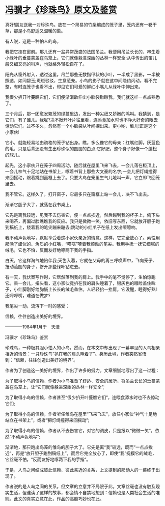 # [冯骥才《珍珠鸟》原文及鉴赏](https://www.vrrw.net/wx/8680.html)

真好!朋友送我一对珍珠鸟。放在一个简易的竹条编成的笼子里，笼内还有一卷干草，那是小鸟舒适又温暖的巢。

有人说，这是一种怕人的鸟。

我把它挂在窗前。那儿还有一盆异常茂盛的法国吊兰。我便用吊兰长长的、串生着小绿叶的垂蔓蒙盖在鸟笼上，它们就像躲进深幽的丛林一样安全;从中传出的笛儿般又细又亮的叫声，也就格外轻松自在了。

阳光从窗外射入，透过这里，吊兰那些无数指甲状的小叶，一半成了黑影，一半被照透，如同碧玉;斑斑驳驳，生意葱茏。小鸟的影子就在这中间隐约闪动，看不完整，有时连笼子也看不出，却见它们可爱的鲜红小嘴儿从绿叶中伸出来。



我很少扒开叶蔓瞧它们，它们便渐渐敢伸出小脑袋瞅瞅我。我们就这样一点点熟悉了。

三个月后，那一团愈发繁茂的绿蔓里边，发出一种尖细又娇嫩的鸣叫。我猜到，是它们，有了雏儿。我呢?决不掀开叶片往里看，连添食加水时也不睁大好奇的眼去惊动它们。过不多久，忽然有一个小脑袋从叶间探出来。更小哟，雏儿!正是这个小家伙!

它小，就能轻易地由疏格的笼子钻出身。瞧，多么像它的母亲：红嘴红脚，灰蓝色的毛，只是后背还没有生出珍珠似的圆圆的白点;它好肥，整个身子好像一个蓬松的球儿。

起先，这小家伙只在笼子四周活动，随后就在屋里飞来飞去，一会儿落在柜顶上，一会儿神气十足地站在书架上，啄着书背上那些大文豪的名字;一会儿把灯绳撞得来回摇动，跟着跳到画框上去了。只要大鸟在笼里生气儿地叫一声，它立即飞回笼里去。

我不管它。这样久了，打开窗子，它最多只在窗框上站一会儿，决不飞出去。

渐渐它胆子大了，就落在我书桌上。

它先是离我较远，见我不去伤害它，便一点点挨近，然后蹦到我的杯子上，俯下头来喝茶，再偏过脸瞧瞧我的反应。我只是微微一笑，依旧写东西，它就放开胆子跑到稿纸上，绕着我的笔尖蹦来蹦去;跳动的小红爪子在纸上发出嚓嚓响。

我不动声色地写，默默享受着这小家伙亲近的情意。这样，它完全放心了。索性用那涂了蜡似的、角质的小红嘴，“嗒嗒”啄着我颤动的笔尖。我用手抚一抚它细腻的绒毛，它也不怕，反而友好地啄两下我的手指。

白天，它这样淘气地陪伴我;天色入暮，它就在父母的再三呼唤声中，飞向笼子、扭动滚圆的身子，挤开那些绿叶钻进去。

有一天，我伏案写作时，它居然落到我的肩上。我手中的笔不觉停了，生怕惊跑它。呆一会儿，扭头看，这小家伙竟扒在我的肩头睡着了，银灰色的眼睑盖住眸子，小红脚刚好给胸脯上长长的绒毛盖住。人轻轻抬一抬肩，它没醒，睡得好熟!还呷呷嘴，难道在做梦?

我笔尖一动，流泻下一时的感受：

信赖，往往创造出美好的境界。

————1984年1月于　天津

冯骥才《珍珠鸟》鉴赏

珍珠鸟，一种极其胆小怕人的小鸟。然而，在本文中却出现了一幕罕见的人鸟相亲相近的情景：一只珍珠鸟“扒在我的肩头睡着了”。身历此境，作者突然省悟到：“信赖，往往创造出美好的境界”。

作者为了创造这一美好的境界，作出了许多的努力。文章细腻地写出了这一过程：

为了取得小鸟的信赖，作者为小鸟准备了舒适、安全的居所，将吊兰长长的垂蔓蒙盖在鸟笼上，让“它们就像躲进深幽的丛林一样安全”;

为了取得小鸟的信赖，作者甚至“很少扒开叶蔓瞧它们”，连喂食添水时也不去惊动它们;

为了取得小鸟的信赖，作者听任雏鸟在屋里“飞来飞去”，放任小家伙“神气十足地站立在书架上”，或者“把灯绳撞得来回摇动”;

为了取得小鸟的信赖，作者从不去伤害它，对它的调皮，只是报以“微微一笑”，依然“不动声色地写”;

渐渐地，那只跑出鸟笼的雏鸟的胆子大了。它先是离“我”较远，既而“一点点挨近”，再是“放开胆子跑到稿纸上”，而后它完全放心了，即使“我”抚摸它的绒毛，它丝毫不怕，“反而友好地啄两下我的手指”。

于是，人鸟之间结成彼此信赖、彼此亲近的关系，上文提到的那动人的一幕终于出现了。

作者说的是人鸟之间的关系，但文章的立意并不局限于此。文章丝毫也没有触及现实生活，但谁读了这样的故事，都会情不自禁地想到：信赖也是人类社会生活的准则。此文的真实立意在此，作品的高超巧妙也在此。

